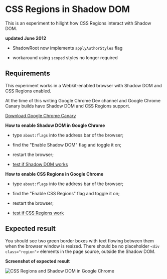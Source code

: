 CSS Regions in Shadow DOM
=====

This is an experiment to hilight how CSS Regions interact with Shadow DOM.

**updated June 2012** 

- ShadowRoot now implements <code>applyAuthorStyles</code> flag  

- workaround using <code>scoped</code> styles no longer required 

Requirements
-----
This experiment works in a Webkit-enabled browser with Shadow DOM and CSS Regions enabled.    

At the time of this writing Google Chrome Dev channel and Google Chrome Canary builds have Shadow DOM and CSS Regions support.

[Download Google Chrome Canary](http://tools.google.com/dlpage/chromesxs)       

**How to enable Shadow DOM in Google Chrome**

* type `about:flags` into the address bar of the browser;

* find the "Enable Shadow DOM" flag and toggle it on; 

* restart the browser;    

* [test if Shadow DOM works](http://jsfiddle.net/dglazkov/eQSZd/)
                                                                               
**How to enable CSS Regions in Google Chrome**

* type `about:flags` into the address bar of the browser;

* find the "Enable CSS Regions" flag and toggle it on;

* restart the browser;

* [test if CSS Regions work](http://jsfiddle.net/vwmpX/) 
 

Expected result
-----
You should see two green border boxes with text flowing between them when the browser window is resized. 
There should be no placeholder `<div class="region">` elements in the page source, outside the Shadow DOM.

**Screenshot of expected result**

![CSS Regions and Shadow DOM in Google Chrome](http://s16.postimage.org/7tzthtgud/expected_result.png)  